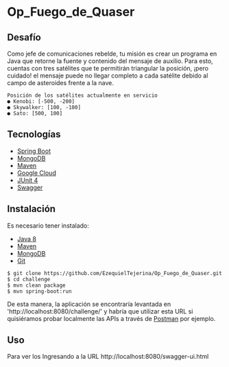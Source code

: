 # Op_Fuego_de_Quaser

## Desafío
Como jefe de comunicaciones rebelde, tu misión es crear un programa en Java que retorne
la fuente y contenido del mensaje de auxilio. Para esto, cuentas con tres satélites que te
permitirán triangular la posición, ¡pero cuidado! el mensaje puede no llegar completo a cada
satélite debido al campo de asteroides frente a la nave.
```
Posición de los satélites actualmente en servicio
● Kenobi: [-500, -200]
● Skywalker: [100, -100]
● Sato: [500, 100]

```
## Tecnologías

- [Spring Boot](https://spring.io/projects/spring-boot)
- [MongoDB](https://www.mongodb.com/es)
- [Maven](https://maven.apache.org/)
- [Google Cloud](https://cloud.google.com/)
- [JUnit 4](https://junit.org/junit4/)
- [Swagger](https://swagger.io/)

## Instalación

Es necesario tener instalado:

- [Java 8](https://www.oracle.com/technetwork/java/javase/downloads/jdk8-downloads-2133151.html)
- [Maven](https://maven.apache.org/)
- [MongoDB](https://www.mongodb.com/es)
- [Git](https://git-scm.com/)

```
$ git clone https://github.com/EzequielTejerina/Op_Fuego_de_Quaser.git
$ cd challenge
$ mvn clean package
$ mvn spring-boot:run
```
De esta manera, la aplicación se encontraría levantada en 'http://localhost:8080/challenge/' y habría que utilizar esta URL si quisiéramos probar localmente las APIs a través de [Postman](https://www.getpostman.com/) por ejemplo.

## Uso
Para ver los Ingresando a la URL http://localhost:8080/swagger-ui.html
